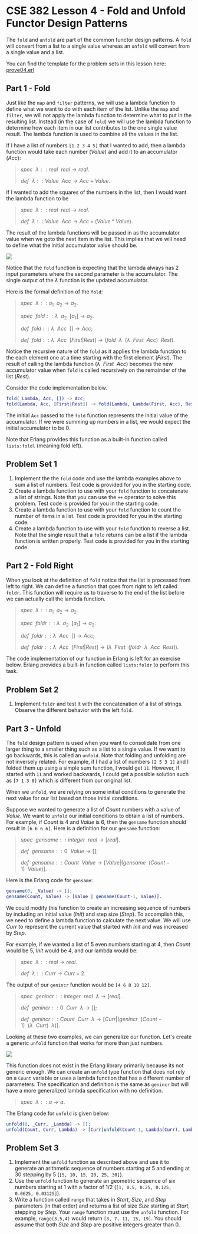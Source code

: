 ﻿# CSE 382 Lesson 4 - Fold and Unfold Functor Design Patterns

The `fold` and `unfold` are part of the common functor design patterns.  A `fold` will convert from a list to a single value whereas an `unfold` will convert from a single value and a list. 

You can find the template for the problem sets in this lesson here: [prove04.erl](https://macbeth-byui.github.io/cse382-course/proves/prove04.erl)

## Part 1 - Fold

Just like the `map` and `filter` patterns, we will use a lambda function to define what we want to do with each item of the list.  Unlike the `map` and `filter`, we will not apply the lambda function to determine what to put in the resulting list.  Instead (in the case of `fold`) we will use the lambda function to determine how each item in our list contributes to the one single value result.  The lambda function is used to combine all the values in the list.

If I have a list of numbers `[1 2 3 4 5]` that I wanted to add, then a lambda function would take each number ($Value$) and add it to an accumulator ($Acc$):

>$spec ~ ~ \lambda :: real ~ ~ real \rightarrow real.$
>
>$de\mathit{f} ~ ~ \lambda :: Value ~ ~ Acc \rightarrow Acc + Value.$

If I wanted to add the squares of the numbers in the list, then I would want the lambda function to be 

>$spec ~ ~ \lambda :: real ~ ~ real \rightarrow real.$
>
>$de\mathit{f} ~ ~ \lambda :: Value ~ ~ Acc \rightarrow Acc + (Value * Value).$

The result of the lambda functions will be passed in as the accumulator value when we goto the next item in the list.  This implies that we will need to define what the initial accumulator value should be.  

![](https://macbeth-byui.github.io/cse382-course/images/fold.drawio.png)

Notice that the `fold` function is expecting that the lambda always has 2 input parameters where the second parameter is the accumulator.  The single output of the $\lambda$ function is the updated accumulator.

Here is the formal definition of the `fold`:

>$spec ~ ~ \lambda :: a_1 ~ ~ a_2 \rightarrow a_2.$
>
>$spec ~ ~ \mathit{fold} ::  \lambda ~ ~ a_2 ~ ~ [a_1]\rightarrow a_2.$
>
>$de\mathit{f} ~ ~ \mathit{fold} :: \lambda ~ ~ Acc ~ ~ []\rightarrow Acc;$
>
>$de\mathit{f} ~ ~ \mathit{fold} :: \lambda ~ ~ Acc ~ ~ [First|Rest] \rightarrow (\mathit{fold} ~ ~ \lambda ~ ~ (\lambda ~ ~ First ~ ~ Acc) ~ ~ Rest).$

Notice the recursive nature of the `fold` as it applies the lambda function to the each element one at a time starting with the first element ($First$).  The result of calling the lambda function ($\lambda ~ ~ First ~ ~ Acc$) becomes the new accumulator value when `fold` is called recursively on the remainder of the list ($Rest$).

Consider the code implementation below.

```erlang
fold(_Lambda, Acc, []) -> Acc;
fold(Lambda, Acc, [First|Rest]) -> fold(Lambda, Lambda(First, Acc), Rest).
```
The initial `Acc` passed to the `fold` function represents the initial value of the accumulator.  If we were summing up numbers in a list, we would expect the initial accumulator to be 0.

Note that Erlang provides this function as a built-in function called `lists:foldl` (meaning fold left).

## Problem Set 1

1. Implement the the `fold` code and use the lambda examples above to sum a list of numbers.  Test code is provided for you in the starting code.
2. Create a lambda function to use with your `fold` function to concatenate a list of strings.  Note that you can use the `++` operator to solve this problem.  Test code is provided for you in the starting code.
3. Create a lambda function to use with your `fold` function to count the number of items in a list.  Test code is provided for you in the starting code.
4. Create a lambda function to use with your `fold` function to reverse a list.  Note that the single result that a `fold` returns can be a list if the lambda function is written properly.  Test code is provided for you in the starting code.

## Part 2 - Fold Right

When you look at the definition of `fold` notice that the list is processed from left to right.  We can define a function that goes from right to left called `foldr`.  This function will require us to traverse to the end of the list before we can actually call the lambda function.

>$spec ~ ~ \lambda :: a_1 ~ ~ a_2 \rightarrow a_2.$
>
>$spec ~ ~ \mathit{foldr} :: \lambda ~ ~ a_2 ~ ~ [a_1]\rightarrow a_2.$
>
>$de\mathit{f} ~ ~ \mathit{foldr} :: \lambda  ~ ~ Acc ~ ~ [] \rightarrow Acc;$
>
>$de\mathit{f} ~ ~ \mathit{foldr} :: \lambda ~ ~ Acc ~ ~ [First|Rest]\rightarrow (\lambda ~ ~ First ~ ~ (\mathit{foldr} ~ ~ \lambda ~ ~ Acc ~ ~ Rest)).$

The code implementation of our function in Erlang is left for an exercise below.  Erlang provides a built-in function called `lists:foldr` to perform this task.  

## Problem Set 2

1. Implement `foldr` and test it with the concatenation of a list of strings.  Observe the different behavior with the left `fold`.


## Part 3 - Unfold

The `fold` design pattern is used when you want to consolidate from one larger thing to a smaller thing such as a list to a single value.  If we want to go backwards, this is called an `unfold`.  Note that folding and unfolding are not inversely related.  For example, if I had a list of numbers `[2 5 3 1]` and I folded them up using a simple sum function, I would get `11`.  However, if started with `11` and worked backwards, I could get a possible solution such as `[7 1 3 0]` which is different from our original list.  

When we `unfold`, we are relying on some initial conditions to generate the next value for our list based on those initial conditions.

Suppose we wanted to generate a list of $Count$ numbers with a value of $Value$.  We want to `unfold` our initial conditions to obtain a list of numbers.  For example, if $Count$ is 4 and $Value$ is 6, then the `gensame` function should result in `[6 6 6 6]`.  Here is a definition for our `gensame` function:

>$spec ~ ~ gensame :: integer ~ ~ real \rightarrow [real].$
>
>$de\mathit{f} ~ ~ gensame :: 0 ~ ~ Value \rightarrow [];$
>
>$de\mathit{f} ~ ~ gensame :: Count ~ ~ Value \rightarrow [Value | (gensame ~ ~ (Count-1) ~ ~ Value)].$

Here is the Erlang code for `gensame`:

```erlang
gensame(0, _Value) -> [];
gensame(Count, Value) -> [Value | gensame(Count-1, Value)].
```
We could modify this function to create an increasing sequence of numbers by including an initial value ($Init$) and step size ($Step$).  To accomplish this, we need to define a lambda function to calculate the next value.  We will use $Curr$ to represent the current value that started with $Init$ and was increased by $Step$.  

For example, if we wanted a list of 5 even numbers starting at 4, then $Count$ would be 5, $Init$ would be 4, and our lambda would be:

>$spec ~ ~ \lambda :: real \rightarrow real.$
>
>$de\mathit{f} ~ ~ \lambda :: Curr \rightarrow Curr + 2.$

The output of our `genincr` function would be `[4 6 8 10 12]`.

>$spec ~ ~ genincr :: integer ~ ~ real ~ ~ \lambda \rightarrow [real].$
>
>$de\mathit{f} ~ ~ genincr :: 0 ~ ~ Curr ~ ~ \lambda \rightarrow [];$
>
>$de\mathit{f} ~ ~ genincr :: Count ~ ~ Curr ~ ~ \lambda \rightarrow [Curr | (genincr ~ ~ (Count-1) ~ ~ (\lambda ~ ~ Curr) ~ ~  \lambda)].$

Looking at these two examples, we can generalize our function.  Let's create a generic `unfold` function that works for more than just numbers.  

![](https://macbeth-byui.github.io/cse382-course/images/unfold.drawio.png)

This function does not exist in the Erlang library primarily because its not generic enough.  We can create an `unfold` type function that does not rely on a `Count` variable or uses a lambda function that has a different number of parameters.  The specification and definition is the same as `genincr` but will have a more generalized lambda specification with no definition.

>$spec ~ ~ \lambda :: a \rightarrow a.$

The Erlang code for `unfold` is given below:

```erlang
unfold(0, _Curr, _Lambda) -> [];
unfold(Count, Curr, Lambda) -> [Curr|unfold(Count-1, Lambda(Curr), Lambda)].
```

## Problem Set 3

1. Implement the `unfold` function as described above and use it to generate an arithmetic sequence of numbers starting at 5 and ending at 30 stepping by 5 (`[5, 10, 15, 20, 25, 30]`).
2. Use the `unfold` function to generate an geometric sequence of six numbers starting at 1 with a factor of $1/2$ (`[1, 0.5, 0.25, 0.125, 0.0625, 0.03125]`).
3. Write a function called `range` that takes in $Start$, $Size$, and $Step$ parameters (in that order) and returns a list of size $Size$ starting at $Start$, stepping by $Step$.  Your `range` function must use the `unfold` function.  For example, `range(3,5,4)` would return `[3, 7, 11, 15, 19]`.  You should assume that both $Size$ and $Step$ are positive integers greater than 0.

